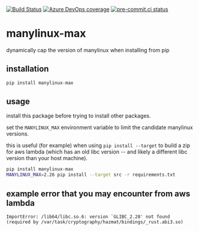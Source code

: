 [![Build Status](https://dev.azure.com/asottile/asottile/_apis/build/status/asottile.manylinux-max?branchName=main)](https://dev.azure.com/asottile/asottile/_build/latest?definitionId=75&branchName=main)
[![Azure DevOps coverage](https://img.shields.io/azure-devops/coverage/asottile/asottile/75/main.svg)](https://dev.azure.com/asottile/asottile/_build/latest?definitionId=75&branchName=main)
[![pre-commit.ci status](https://results.pre-commit.ci/badge/github/asottile/manylinux-max/main.svg)](https://results.pre-commit.ci/latest/github/asottile/manylinux-max/main)

manylinux-max
=============

dynamically cap the version of manylinux when installing from pip

## installation

```bash
pip install manylinux-max
```

## usage

install this package before trying to install other packages.

set the `MANYLINUX_MAX` environment variable to limit the candidate manylinux
versions.

this is useful (for example) when using `pip install --target` to build a zip
for aws lambda (which has an old libc version -- and likely a different libc
version than your host machine).

```bash
pip install manylinux-max
MANYLINUX_MAX=2.26 pip install --target src -r requirements.txt
```

## example error that you may encounter from aws lambda

```
ImportError: /lib64/libc.so.6: version `GLIBC_2.28' not found (required by /var/task/cryptography/hazmat/bindings/_rust.abi3.so)
```
